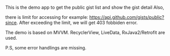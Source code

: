 This is the demo app to get the public gist list and show the gist detail Also, 

there is limit for accessing for example: https://api.github.com/gists/public?since. After exceeding the limit, 
we will get 403 fobbiden error.

The demo is based on MVVM. RecyclerView, LiveData, RxJava2/Retrofit are used.

P.S, some error handlings are missing.
